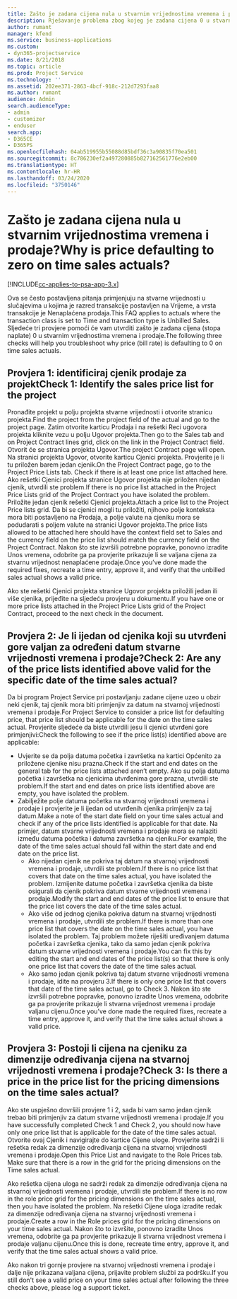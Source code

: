 ```yaml
---
title: Zašto je zadana cijena nula u stvarnim vrijednostima vremena i prodaje?
description: Rješavanje problema zbog kojeg je zadana cijena 0 u stvarnim vrijednostima vremena i prodaje.
author: rumant
manager: kfend
ms.service: business-applications
ms.custom:
- dyn365-projectservice
ms.date: 8/21/2018
ms.topic: article
ms.prod: Project Service
ms.technology: ''
ms.assetid: 202ee371-2863-4bcf-918c-212d7293faa8
ms.author: rumant
audience: Admin
search.audienceType:
- admin
- customizer
- enduser
search.app:
- D365CE
- D365PS
ms.openlocfilehash: 04ab519955b55088d85bdf36c3a90835f70ea501
ms.sourcegitcommit: 8c786230ef2a497280885b827162561776e2eb00
ms.translationtype: HT
ms.contentlocale: hr-HR
ms.lasthandoff: 03/24/2020
ms.locfileid: "3750146"
---
```

# <a name="why-is-price-defaulting-to-zero-on-time-sales-actuals"></a><span data-ttu-id="de3aa-103">Zašto je zadana cijena nula u stvarnim vrijednostima vremena i prodaje?</span><span class="sxs-lookup"><span data-stu-id="de3aa-103">Why is price defaulting to zero on time sales actuals?</span></span>

[!INCLUDE[cc-applies-to-psa-app-3.x](../includes/cc-applies-to-psa-app-3x.md)]

<span data-ttu-id="de3aa-104">Ova se često postavljena pitanja primjenjuju na stvarne vrijednosti u slučajevima u kojima je razred transakcije postavljen na Vrijeme, a vrsta transakcije je Nenaplaćena prodaja.</span><span class="sxs-lookup"><span data-stu-id="de3aa-104">This FAQ applies to actuals where the transaction class is set to Time and transaction type is Unbilled Sales.</span></span> <span data-ttu-id="de3aa-105">Sljedeće tri provjere pomoći će vam utvrditi zašto je zadana cijena (stopa naplate) 0 u stvarnim vrijednostima vremena i prodaje.</span><span class="sxs-lookup"><span data-stu-id="de3aa-105">The following three checks will help you troubleshoot why price (bill rate) is defaulting to 0 on time sales actuals.</span></span>

## <a name="check-1-identify-the-sales-price-list-for-the-project"></a><span data-ttu-id="de3aa-106">Provjera 1: identificiraj cjenik prodaje za projekt</span><span class="sxs-lookup"><span data-stu-id="de3aa-106">Check 1: Identify the sales price list for the project</span></span>

<span data-ttu-id="de3aa-107">Pronađite projekt u polju projekta stvarne vrijednosti i otvorite stranicu projekta.</span><span class="sxs-lookup"><span data-stu-id="de3aa-107">Find the project from the project field of the actual and go to the project page.</span></span> <span data-ttu-id="de3aa-108">Zatim otvorite karticu Prodaja i na rešetki Reci ugovora projekta kliknite vezu u polju Ugovor projekta.</span><span class="sxs-lookup"><span data-stu-id="de3aa-108">Then go to the Sales tab and on Project Contract lines grid, click on the link in the Project Contract field.</span></span> <span data-ttu-id="de3aa-109">Otvorit će se stranica projekta Ugovor.</span><span class="sxs-lookup"><span data-stu-id="de3aa-109">The project Contract page will open.</span></span> <span data-ttu-id="de3aa-110">Na stranici projekta Ugovor, otvorite karticu Cjenici projekta. Provjerite je li tu priložen barem jedan cjenik.</span><span class="sxs-lookup"><span data-stu-id="de3aa-110">On the Project Contract page, go to the Project Price Lists tab. Check if there is at least one price list attached here.</span></span> <span data-ttu-id="de3aa-111">Ako rešetki Cjenici projekta stranice Ugovor projekta nije priložen nijedan cjenik, utvrdili ste problem.</span><span class="sxs-lookup"><span data-stu-id="de3aa-111">If there is no price list attached in the Project Price Lists grid of the Project Contract you have isolated the problem.</span></span> <span data-ttu-id="de3aa-112">Priložite jedan cjenik rešetki Cjenici projekta.</span><span class="sxs-lookup"><span data-stu-id="de3aa-112">Attach a price list to the Project Price lists grid.</span></span> <span data-ttu-id="de3aa-113">Da bi se cjenici mogli tu priložiti, njihovo polje konteksta mora biti postavljeno na Prodaja, a polje valute na cjeniku mora se podudarati s poljem valute na stranici Ugovor projekta.</span><span class="sxs-lookup"><span data-stu-id="de3aa-113">The price lists allowed to be attached here should have the context field set to Sales and the currency field on the price list should match the currency field on the Project Contract.</span></span> <span data-ttu-id="de3aa-114">Nakon što ste izvršili potrebne popravke, ponovno izradite Unos vremena, odobrite ga pa provjerite prikazuje li se valjana cijena za stvarnu vrijednost nenaplaćene prodaje.</span><span class="sxs-lookup"><span data-stu-id="de3aa-114">Once you’ve done made the required fixes, recreate a time entry, approve it, and verify that the unbilled sales actual shows a valid price.</span></span> 

<span data-ttu-id="de3aa-115">Ako ste rešetki Cjenici projekta stranice Ugovor projekta priložili jedan ili više cjenika, prijeđite na sljedeću provjeru u dokumentu.</span><span class="sxs-lookup"><span data-stu-id="de3aa-115">If you have one or more price lists attached in the Project Price Lists grid of the Project Contract, proceed to the next check in the document.</span></span>

## <a name="check-2-are-any-of-the-price-lists-identified-above-valid-for-the-specific-date-of-the-time-sales-actual"></a><span data-ttu-id="de3aa-116">Provjera 2: Je li ijedan od cjenika koji su utvrđeni gore valjan za određeni datum stvarne vrijednosti vremena i prodaje?</span><span class="sxs-lookup"><span data-stu-id="de3aa-116">Check 2: Are any of the price lists identified above valid for the specific date of the time sales actual?</span></span>

<span data-ttu-id="de3aa-117">Da bi program Project Service pri postavljanju zadane cijene uzeo u obzir neki cjenik, taj cjenik mora biti primjenjiv za datum na stvarnoj vrijednosti vremena i prodaje.</span><span class="sxs-lookup"><span data-stu-id="de3aa-117">For Project Service to consider a price list for defaulting price, that price list should be applicable for the date on the time sales actual.</span></span> <span data-ttu-id="de3aa-118">Provjerite sljedeće da biste utvrdili jesu li cjenici utvrđeni gore primjenjivi:</span><span class="sxs-lookup"><span data-stu-id="de3aa-118">Check the following to see if the price list(s) identified above are applicable:</span></span>
- <span data-ttu-id="de3aa-119">Uvjerite se da polja datuma početka i završetka na kartici Općenito za priložene cjenike nisu prazna.</span><span class="sxs-lookup"><span data-stu-id="de3aa-119">Check if the start and end dates on the general tab for the price lists attached aren’t empty.</span></span> <span data-ttu-id="de3aa-120">Ako su polja datuma početka i završetka na cjenicima utvrđenima gore prazna, utvrdili ste problem.</span><span class="sxs-lookup"><span data-stu-id="de3aa-120">If the start and end dates on price lists identified above are empty, you have isolated the problem.</span></span> 
- <span data-ttu-id="de3aa-121">Zabilježite polje datuma početka na stvarnoj vrijednosti vremena i prodaje i provjerite je li ijedan od utvrđenih cjenika primjenjiv za taj datum.</span><span class="sxs-lookup"><span data-stu-id="de3aa-121">Make a note of the start date field on your time sales actual and check if any of the price lists identified is applicable for that date.</span></span> <span data-ttu-id="de3aa-122">Na primjer, datum stvarne vrijednosti vremena i prodaje mora se nalaziti između datuma početka i datuma završetka na cjeniku.</span><span class="sxs-lookup"><span data-stu-id="de3aa-122">For example, the date of the time sales actual should fall within the start date and end date on the price list.</span></span> 
    - <span data-ttu-id="de3aa-123">Ako nijedan cjenik ne pokriva taj datum na stvarnoj vrijednosti vremena i prodaje, utvrdili ste problem.</span><span class="sxs-lookup"><span data-stu-id="de3aa-123">If there is no price list that covers that date on the time sales actual, you have isolated the problem.</span></span> <span data-ttu-id="de3aa-124">Izmijenite datume početka i završetka cjenika da biste osigurali da cjenik pokriva datum stvarne vrijednosti vremena i prodaje.</span><span class="sxs-lookup"><span data-stu-id="de3aa-124">Modify the start and end dates of the price list to ensure that the price list covers the date of the time sales actual.</span></span> 
    - <span data-ttu-id="de3aa-125">Ako više od jednog cjenika pokriva datum na stvarnoj vrijednosti vremena i prodaje, utvrdili ste problem.</span><span class="sxs-lookup"><span data-stu-id="de3aa-125">If there is more than one price list that covers the date on the time sales actual, you have isolated the problem.</span></span> <span data-ttu-id="de3aa-126">Taj problem možete riješiti uređivanjem datuma početka i završetka cjenika, tako da samo jedan cjenik pokriva datum stvarne vrijednosti vremena i prodaje.</span><span class="sxs-lookup"><span data-stu-id="de3aa-126">You can fix this by editing the start and end dates of the price list(s) so that there is only one price list that covers the date of the time sales actual.</span></span> 
    - <span data-ttu-id="de3aa-127">Ako samo jedan cjenik pokriva taj datum stvarne vrijednosti vremena i prodaje, idite na provjeru 3.</span><span class="sxs-lookup"><span data-stu-id="de3aa-127">If there is only one price list that covers that date of the time sales actual, go to Check 3.</span></span>
<span data-ttu-id="de3aa-128">Nakon što ste izvršili potrebne popravke, ponovno izradite Unos vremena, odobrite ga pa provjerite prikazuje li stvarna vrijednost vremena i prodaje valjanu cijenu.</span><span class="sxs-lookup"><span data-stu-id="de3aa-128">Once you’ve done made the required fixes, recreate a time entry, approve it, and verify that the time sales actual shows a valid price.</span></span>

## <a name="check-3-is-there-a-price-in-the-price-list-for-the-pricing-dimensions-on-the-time-sales-actual"></a><span data-ttu-id="de3aa-129">Provjera 3: Postoji li cijena na cjeniku za dimenzije određivanja cijena na stvarnoj vrijednosti vremena i prodaje?</span><span class="sxs-lookup"><span data-stu-id="de3aa-129">Check 3: Is there a price in the price list for the pricing dimensions on the time sales actual?</span></span>

<span data-ttu-id="de3aa-130">Ako ste uspješno dovršili provjere 1 i 2, sada bi vam samo jedan cjenik trebao biti primjenjiv za datum stvarne vrijednosti vremena i prodaje.</span><span class="sxs-lookup"><span data-stu-id="de3aa-130">If you have successfully completed Check 1 and Check 2, you should now have only one price list that is applicable for the date of the time sales actual.</span></span> <span data-ttu-id="de3aa-131">Otvorite ovaj Cjenik i navigirajte do kartice Cijene uloge. Provjerite sadrži li rešetka redak za dimenzije određivanja cijena na stvarnoj vrijednosti vremena i prodaje.</span><span class="sxs-lookup"><span data-stu-id="de3aa-131">Open this Price List and navigate to the Role Prices tab. Make sure that there is a row in the grid for the pricing dimensions on the Time sales actual.</span></span>

<span data-ttu-id="de3aa-132">Ako rešetka cijena uloga ne sadrži redak za dimenzije određivanja cijena na stvarnoj vrijednosti vremena i prodaje, utvrdili ste problem.</span><span class="sxs-lookup"><span data-stu-id="de3aa-132">If there is no row in the role price grid for the pricing dimensions on the time sales actual, then you have isolated the problem.</span></span> <span data-ttu-id="de3aa-133">Na rešetki Cijene uloga izradite redak za dimenzije određivanja cijena na stvarnoj vrijednosti vremena i prodaje.</span><span class="sxs-lookup"><span data-stu-id="de3aa-133">Create a row in the Role prices grid for the pricing dimensions on your time sales actual.</span></span> <span data-ttu-id="de3aa-134">Nakon što to izvršite, ponovno izradite Unos vremena, odobrite ga pa provjerite prikazuje li stvarna vrijednost vremena i prodaje valjanu cijenu.</span><span class="sxs-lookup"><span data-stu-id="de3aa-134">Once this is done, recreate time entry, approve it, and verify that the time sales actual shows a valid price.</span></span>

<span data-ttu-id="de3aa-135">Ako nakon tri gornje provjere na stvarnoj vrijednosti vremena i prodaje i dalje nije prikazana valjana cijena, prijavite problem službi za podršku.</span><span class="sxs-lookup"><span data-stu-id="de3aa-135">If you still don't see a valid price on your time sales actual after following the three checks above, please log a support ticket.</span></span> 

